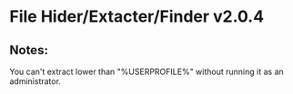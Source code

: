 # File Hider/Extacter/Finder v2.0.4

## Notes:
You can't extract lower than "%USERPROFILE%" without running it as an administrator.

